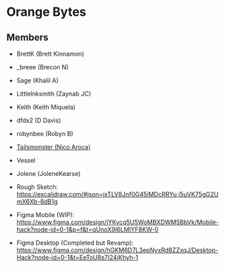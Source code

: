 # Orange Bytes

## Members

- BrettK (Brett Kinnamon)
- _breee (Brecon N)
- Sage (Khalil A)
- LittleInksmith (Zaynab JC)
- Keith (Keith Miquela)
- dfdx2 (D Davis)
- robynbee (Robyn B)
- [Tailsmonster (Nico Aroca)](https://github.com/tailsmonster)

- Vessel
- Jolene (JoleneKearse)

- Rough Sketch: https://excalidraw.com/#json=jxTLV8Jnf0G45iMDcRRYu,i5uVK75gG2UmX6Xb-8dB1g
- Figma Mobile (WIP): https://www.figma.com/design/jYKycq5U5WoMBXDWM5BbVk/Mobile-hack?node-id=0-1&p=f&t=qUnoX9l6LMIYF8KW-0
- Figma Desktop (Completed but Revamp): https://www.figma.com/design/hGKM6D7L3epNyxRd8ZZxqJ/Desktop-Hack?node-id=0-1&t=EeToU8s7I24jKhyh-1
